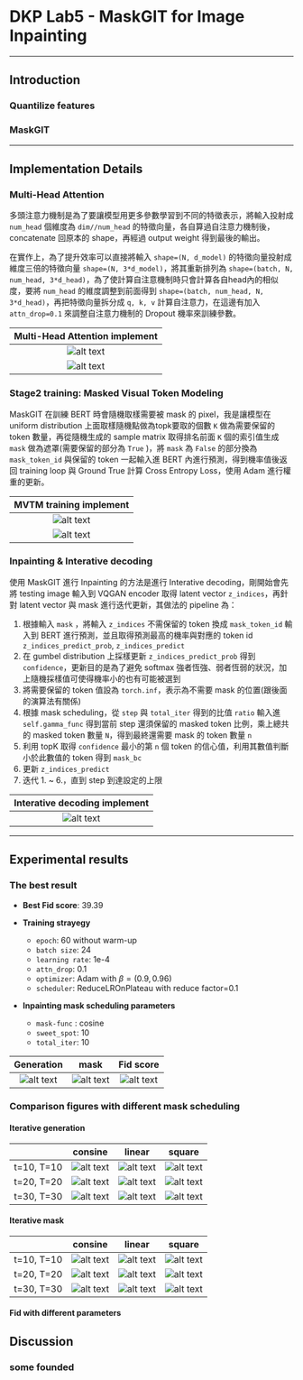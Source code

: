 # DKP Lab5 - MaskGIT for Image Inpainting

---

## Introduction

### Quantilize features

### MaskGIT

---

## Implementation Details

### Multi-Head Attention

多頭注意力機制是為了要讓模型用更多參數學習到不同的特徵表示，將輸入投射成 `num_head` 個維度為 `dim//num_head` 的特徵向量，各自算過自注意力機制後，concatenate 回原本的 shape，再經過 output weight 得到最後的輸出。

在實作上，為了提升效率可以直接將輸入 `shape=(N, d_model)` 的特徵向量投射成維度三倍的特徵向量 `shape=(N, 3*d_model)`，將其重新排列為 `shape=(batch, N, num_head, 3*d_head)`，為了使計算自注意機制時只會計算各自head內的相似度，要將 `num_head` 的維度調整到前面得到 `shape=(batch, num_head, N, 3*d_head)`，再把特徵向量拆分成 `q, k, v` 計算自注意力，在這邊有加入 `attn_drop=0.1` 來調整自注意力機制的 Dropout 機率來訓練參數。

| Multi-Head Attention implement |
|              :---:             |
|  ![alt text](./att/MHA-2.png)  |
|  ![alt text](./att/MHA-1.png)  |

### Stage2 training: Masked Visual Token Modeling

MaskGIT 在訓練 BERT 時會隨機取樣需要被 mask 的 pixel，我是讓模型在 uniform distribution 上面取樣隨機點做為topk要取的個數 `K` 做為需要保留的 token 數量，再從隨機生成的 sample matrix 取得排名前面 `K` 個的索引值生成 `mask` 做為遮罩(需要保留的部分為 `True` )，將 `mask` 為 `False` 的部分換為 `mask_token_id` 與保留的 token 一起輸入進 BERT 內進行預測，得到機率值後返回 training loop 與 Ground True 計算 Cross Entropy Loss，使用 Adam 進行權重的更新。

|    MVTM training implement    |
|              :---:            |
|![alt text](./att/MaskGIT_forward.png)|
|![alt text](./att/MaskGIT_config.png)|

### Inpainting & Interative decoding

使用 MaskGIT 進行 Inpainting 的方法是進行 Interative decoding，剛開始會先將 testing image 輸入到 VQGAN encoder 取得 latent vector `z_indices`，再針對 latent vector 與 mask 進行迭代更新，其做法的 pipeline 為：

1. 根據輸入 `mask` ，將輸入 `z_indices` 不需保留的 token 換成 `mask_token_id` 輸入到 BERT 進行預測，並且取得預測最高的機率與對應的 token id `z_indices_predict_prob`, `z_indices_predict`
2. 在 gumbel distribution 上採樣更新 `z_indices_predict_prob` 得到 `confidence`，更新目的是為了避免 softmax 強者恆強、弱者恆弱的狀況，加上隨機採樣值可使得機率小的也有可能被選到
3. 將需要保留的 token 值設為 `torch.inf`，表示為不需要 mask 的位置(跟後面的演算法有關係)
4. 根據 mask scheduling，從 `step` 與 `total_iter` 得到的比值 `ratio` 輸入進 `self.gamma_func` 得到當前 step 還須保留的 masked token 比例，乘上總共的 masked token 數量 `N`，得到最終還需要 mask 的 token 數量 `n`
5. 利用 topK 取得 `confidence` 最小的第 `n` 個 token 的信心值，利用其數值判斷小於此數值的 token 得到 `mask_bc`
6. 更新 `z_indices_predict`
7. 迭代 1. ~ 6.，直到 step 到達設定的上限

|  Interative decoding implement  |
|               :---:             |
|![alt text](./att/inpainting.png)|

---

## Experimental results

### The best result

- **Best Fid score**: 39.39
- **Training strayegy**
  - `epoch`: 60 without warm-up
  - `batch size`: 24
  - `learning rate`: 1e-4
  - `attn_drop`: 0.1
  - `optimizer`: Adam with $\beta=(0.9, 0.96)$
  - `scheduler`: ReduceLROnPlateau with reduce factor=0.1

- **Inpainting mask scheduling parameters**
  - `mask-func` : cosine
  - `sweet_spot`: 10
  - `total_iter`: 10

|     Generation     |        mask        |  Fid score  |
|    :----------:    |    :----------:    | :---------: |
|![alt text](./att/cos_10-10_i.png)|![alt text](./att/cos_10-10_m.png)|![alt text](./att/cos_10-10_fid.png)|

### Comparison figures with different mask scheduling

#### Iterative generation

|            |                consine             |                linear              |                square              |
|:----------:|             :----------:           |             :----------:           |             :----------:           |
| t=10, T=10 | ![alt text](./att/cos_10-10_i.png)| ![alt text](./att/lin_10-10_i.png) | ![alt text](./att/squ_10-10_i.png) |
| t=20, T=20 | ![alt text](./att/cos_20-20_i.png) | ![alt text](./att/lin_20-20_i.png) | ![alt text](./att/squ_20-20_i.png) |
| t=30, T=30 | ![alt text](./att/cos_30-30_i.png) | ![alt text](./att/lin_30-30_i.png) | ![alt text](./att/squ_30-30_i.png) |

#### Iterative mask

|            |                consine             |                linear              |                square              |
|:----------:|             :----------:           |             :----------:           |             :----------:           |
| t=10, T=10 | ![alt text](./att/cos_10-10_m.png) | ![alt text](./att/lin_10-10_m.png) | ![alt text](./att/squ_10-10_m.png) |
| t=20, T=20 | ![alt text](./att/cos_20-20_m.png) | ![alt text](./att/lin_20-20_m.png) | ![alt text](./att/squ_20-20_m.png) |
| t=30, T=30 | ![alt text](./att/cos_30-30_m.png) | ![alt text](./att/lin_30-30_m.png) | ![alt text](./att/squ_30-30_m.png) |

#### Fid with different parameters

## Discussion

### some founded
